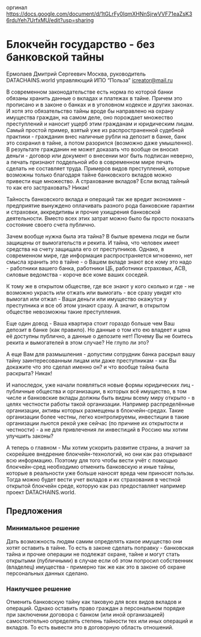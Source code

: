 
оргинал
https://docs.google.com/document/d/1tGLrFy0IqmXHNnSjrwVVF71eaZsK36rduYeh7UrfxMU/edit?usp=sharing

# Блокчейн государство - без банковской тайны

Ермолаев Дмитрий Сергеевич
Москва, руководитель DATACHAINS.world
управляющий ИПО “Польза”
icreator@mail.ru

В современном законодательстве есть норма по которой банки обязаны хранить данные о вкладах и платежах в тайне. Причем это прописано и в законе о банках и в уголовном кодексе и других законах. И хотя это обязательство тайны вроде бы направлено на охрану имущества граждан, на самом деле, оно порождает множество преступлений и наносит ущерб этим гражданам и юридическим лицам. Самый простой пример, взятый уже из распространенной судебной практики - гражданин внес наличные рубли на депозит в банке, банк это сохранил в тайне, а потом разорился (возможно даже умышленно). В результате гражданин не может доказать что вообще он вносил деньги - договор или документ о внесении мог быть подписан неверно, а печать признают поддельной ибо в современном мире печать сделать не составляет труда.
Примеров видов преступлений, которые возможны только благодаря тайне банковского вкладов можно привести еще множество. А страхование вкладов? Если вклад тайный то как его застраховать? Никак!

Тайность банковского вклада и операций так же вредит экономике - предприятие вынуждено оплачивать разного рода банковские гарантии и страховки, аккредитивы и прочие ухищрения банковской деятельности. Вместо всех этих затрат можно было бы просто показать состояние своего счета публично.

Зачем вообще нужна была эта тайна? В былые времена люди не были защищены от вымогательств и рекита. И тайна, что человек имеет средства на счету защищала его от преступников. Однако, в современном мире, где информация распространяется мгновенно, нет смысла хранить это в тайне - о Вашем вкладе знают все кому это надо - работники вашего банка, работники ЦБ, работники страховых, АСВ, силовые ведомства - короче все коме ваших соседей.

К тому же в открытом обществе, где все знают у кого сколько и где - не возможно украсть или отжать или вымогать - все сразу увидят кто вымогал или отжал - Ваши деньги или имущество окажутся у преступника и все об этом узнают сразу. А значит, в открытом обществе невозможны такие преступления.

Еще один довод - Ваша квартира стоит гораздо больше чем Ваш депозит в банке (как правило). Но данные о том кто ею владеет и цена её доступны публично, а данные о депозите нет! Почему Вы не боитесь рекита и вымогателей в этом случае? Не глупо ли это?

А  еще Вам для размышления - допустим сотрудник банка раскрыл вашу тайну заинтересованным лицам или даже преступникам - как Вы докажите что это сделал именно он? и что вообще тайна была раскрыта? Никак!

И напоследок, уже начали появляться новые формы юридических лиц - публичные общества и организации, в которых всё имущество, в том числе и банковские вклады должны быть видны всему миру открыто - в целях честности работы такой организации. Например распределённые организации, активы которых размещены в блокчейн-средах. Такие организации более честны, легко контролируемы, инвестиции в такие организации льются рекой уже сейчас (по причине их открытости и честности) - а не для привлечения ли инвестиций в Россию мы хотим улучшить законы?

А теперь о главном - Мы хотим ускорить развитие страны, а значит за скорейшее внедрение блокчейн-технологий, но они как раз открывают всю информацию. Поэтому для того чтобы вести учёт с помощью блокчейн-сред необходимо отменить банковскую и иные тайны, которые в реальности уже больше наносят вреда чем приносят пользы. Тогда можно будет вести учет вкладов и их страхования в честной открытой блокчейн среде, которую как раз предоставляет например проект DATACHAINS.world.


## Предложения

### Минимальное решение
Дать возможность людям самим определять какое имущество они хотят оставить в тайне. То есть в законе сделать поправку - банковская тайна и прочие операции не подлежат охране, тайне и могут стать открытыми (публичными) в случае если об этом попросил собственник (владелец) имущества - примерно так же как это в законе об охране персональных данных сделано.
### Наилучшее решение
Отменить банковскую тайну как таковую для всех видов вкладов и операций. Однако оставить право граждан а персональном порядке при заключении договора с банком (или иной организацией) самостоятельно определять степень тайности тех или иных операций и вкладов. То есть вывести это в договорную область отношений.


